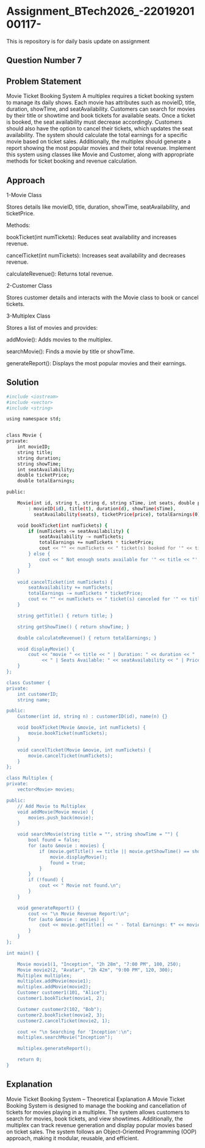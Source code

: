 
# Assignment_BTech2026_-2201920100117-

This is repository is for daily basis update on assignment

## Question Number 7






## Problem Statement
Movie Ticket Booking System
A multiplex requires a ticket booking system to manage its daily shows. Each movie has attributes such as movieID, title, duration, showTime, and seatAvailability. Customers can search for movies by their title or showtime and book tickets for available seats. Once a ticket is booked, the seat availability must decrease accordingly. Customers should also have the option to cancel their tickets, which updates the seat availability. The system should calculate the total earnings for a specific movie based on ticket sales. Additionally, the multiplex should generate a report showing the most popular movies and their total revenue. Implement this system using classes like Movie and Customer, along with appropriate methods for ticket booking and revenue calculation.
## Approach

1-Movie Class

Stores details like movieID, title, duration, showTime, seatAvailability, and ticketPrice.

Methods:

bookTicket(int numTickets): Reduces seat availability and increases revenue.

cancelTicket(int numTickets): Increases seat availability and decreases revenue.

calculateRevenue(): Returns total revenue.

2-Customer Class

Stores customer details and interacts with the Movie class to book or cancel tickets.

3-Multiplex Class

Stores a list of movies and provides:

addMovie(): Adds movies to the multiplex.

searchMovie(): Finds a movie by title or showTime.

generateReport(): Displays the most popular movies and their earnings.
## Solution
```bash
#include <iostream>
#include <vector>
#include <string>

using namespace std;


class Movie {
private:
    int movieID;
    string title;
    string duration;
    string showTime;
    int seatAvailability;
    double ticketPrice;
    double totalEarnings;

public:

    Movie(int id, string t, string d, string sTime, int seats, double price) 
        : movieID(id), title(t), duration(d), showTime(sTime), 
          seatAvailability(seats), ticketPrice(price), totalEarnings(0) {}

    void bookTicket(int numTickets) {
        if (numTickets <= seatAvailability) {
            seatAvailability -= numTickets;
            totalEarnings += numTickets * ticketPrice;
            cout << "" << numTickets << " ticket(s) booked for '" << title << "' at " << showTime << ".\n";
        } else {
            cout << " Not enough seats available for '" << title << "'. Available: " << seatAvailability << "\n";
        }
    }

    void cancelTicket(int numTickets) {
        seatAvailability += numTickets;
        totalEarnings -= numTickets * ticketPrice;
        cout << "" << numTickets << " ticket(s) canceled for '" << title << "' at " << showTime << ".\n";
    }

    string getTitle() { return title; }

    string getShowTime() { return showTime; }

    double calculateRevenue() { return totalEarnings; }

    void displayMovie() {
        cout << "movie " << title << " | Duration: " << duration << " | ShowTime: " << showTime 
             << " | Seats Available: " << seatAvailability << " | Price: ₹" << ticketPrice << "\n";
    }
};

class Customer {
private:
    int customerID;
    string name;

public:
    Customer(int id, string n) : customerID(id), name(n) {}

    void bookTicket(Movie &movie, int numTickets) {
        movie.bookTicket(numTickets);
    }

    void cancelTicket(Movie &movie, int numTickets) {
        movie.cancelTicket(numTickets);
    }
};

class Multiplex {
private:
    vector<Movie> movies;

public:
    // Add Movie to Multiplex
    void addMovie(Movie movie) {
        movies.push_back(movie);
    }

    void searchMovie(string title = "", string showTime = "") {
        bool found = false;
        for (auto &movie : movies) {
            if (movie.getTitle() == title || movie.getShowTime() == showTime) {
                movie.displayMovie();
                found = true;
            }
        }
        if (!found) {
            cout << " Movie not found.\n";
        }
    }

    void generateReport() {
        cout << "\n Movie Revenue Report:\n";
        for (auto &movie : movies) {
            cout << movie.getTitle() << " - Total Earnings: ₹" << movie.calculateRevenue() << "\n";
        }
    }
};

int main() {

    Movie movie1(1, "Inception", "2h 28m", "7:00 PM", 100, 250);
    Movie movie2(2, "Avatar", "2h 42m", "9:00 PM", 120, 300);
    Multiplex multiplex;
    multiplex.addMovie(movie1);
    multiplex.addMovie(movie2);
    Customer customer1(101, "Alice");
    customer1.bookTicket(movie1, 2);  

    Customer customer2(102, "Bob");
    customer2.bookTicket(movie2, 3);  
    customer2.cancelTicket(movie2, 1);  

    cout << "\n Searching for 'Inception':\n";
    multiplex.searchMovie("Inception");

    multiplex.generateReport();

    return 0;
}

```
## Explanation


Movie Ticket Booking System – Theoretical Explanation
A Movie Ticket Booking System is designed to manage the booking and cancellation of tickets for movies playing in a multiplex. The system allows customers to search for movies, book tickets, and view showtimes. Additionally, the multiplex can track revenue generation and display popular movies based on ticket sales. The system follows an Object-Oriented Programming (OOP) approach, making it modular, reusable, and efficient.


